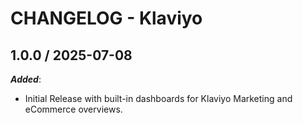 # CHANGELOG - Klaviyo

## 1.0.0 / 2025-07-08

***Added***:

* Initial Release with built-in dashboards for Klaviyo Marketing and eCommerce overviews.
